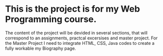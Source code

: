# This is the project is for my Web Programming course.
The content of the project will be devided in several sections, that will correspond to an assignments, practcal excersises and master project.
For the Master Project I need to integrate HTML, CSS, Java codes to create a fully workable my Biography page.
